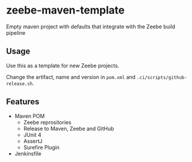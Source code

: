 # zeebe-maven-template
Empty maven project with defaults that integrate with the Zeebe build pipeline

## Usage
Use this as a template for new Zeebe projects.

Change the artifact, name and version in `pom.xml` and `.ci/scripts/github-release.sh`.

## Features
* Maven POM
  * Zeebe reprositories
  * Release to Maven, Zeebe and GitHub
  * JUnit 4
  * AssertJ
  * Surefire Plugin
* Jenkinsfile
